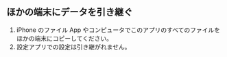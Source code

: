 ## ほかの端末にデータを引き継ぐ
1. iPhone のファイル App やコンピュータでこのアプリのすべてのファイルをほかの端末にコピーしてください。
1. 設定アプリでの設定は引き継がれません。
